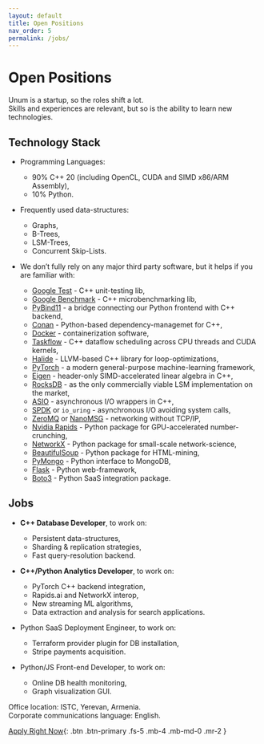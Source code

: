 ```yaml
---
layout: default
title: Open Positions
nav_order: 5
permalink: /jobs/
---
```


# Open Positions

Unum is a startup, so the roles shift a lot.<br/>
Skills and experiences are relevant, but so is the ability to learn new technologies.

## Technology Stack

* Programming Languages:
  * 90% C++ 20 (including OpenCL, CUDA and SIMD x86/ARM Assembly),
  * 10% Python.

* Frequently used data-structures:
  * Graphs,
  * B-Trees,
  * LSM-Trees,
  * Concurrent Skip-Lists.

* We don’t fully rely on any major third party software, but it helps if you are familiar with:
  * [Google Test](https://github.com/google/googletest) - C++ unit-testing lib,
  * [Google Benchmark](https://github.com/google/benchmark) - C++ microbenchmarking lib,
  * [PyBind11](https://pybind11.readthedocs.io/en/stable/) - a bridge connecting our Python frontend with C++ backend,
  * [Conan](https://conan.io) - Python-based dependency-managemet for C++,
  * [Docker](https://www.docker.com) - containerization software,
  * [Taskflow](https://taskflow.github.io) - C++ dataflow scheduling across CPU threads and CUDA kernels,
  * [Halide](https://halide-lang.org) - LLVM-based C++ library for loop-optimizations,
  * [PyTorch](https://pytorch.org) - a modern general-purpose machine-learning framework,
  * [Eigen](https://eigen.tuxfamily.org) - header-only SIMD-accelerated linear algebra in C++,
  * [RocksDB](https://rocksdb.org) - as the only commercially viable LSM implementation on the market,
  * [ASIO](https://think-async.com/Asio/) - asynchronous I/O wrappers in C++,
  * [SPDK](https://spdk.io) or `io_uring` - asynchronous I/O avoiding system calls,
  * [ZeroMQ](https://zeromq.org) or [NanoMSG](https://nanomsg.org) - networking without TCP/IP,
  * [Nvidia Rapids](https://rapids.ai) - Python package for GPU-accelerated number-crunching,
  * [NetworkX](https://networkx.org) - Python package for small-scale network-science,
  * [BeautifulSoup](https://www.crummy.com/software/BeautifulSoup/bs4/doc/) - Python package for HTML-mining,
  * [PyMongo](https://pymongo.readthedocs.io/en/stable/) - Python interface to MongoDB,
  * [Flask](https://flask.palletsprojects.com/en/1.1.x/) - Python web-framework,
  * [Boto3](https://boto3.amazonaws.com/v1/documentation/api/latest/index.html) - Python SaaS integration package.

## Jobs

* **C++ Database Developer**, to work on:
  * Persistent data-structures,
  * Sharding & replication strategies,
  * Fast query-resolution backend.

* **C++/Python Analytics Developer**, to work on:
  * PyTorch C++ backend integration,
  * Rapids.ai and NetworkX interop,
  * New streaming ML algorithms,
  * Data extraction and analysis for search applications.

* Python SaaS Deployment Engineer, to work on:
  * Terraform provider plugin for DB installation,
  * Stripe payments acquisition.
  
* Python/JS Front-end Developer, to work on:
  * Online DB health monitoring,
  * Graph visualization GUI.

Office location: ISTC, Yerevan, Armenia.<br/>
Corporate communications language: English.

[Apply Right Now](mailto:a@unum.am){: .btn .btn-primary .fs-5 .mb-4 .mb-md-0 .mr-2 }
